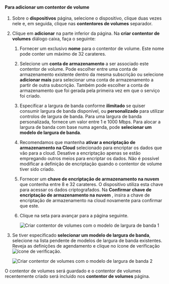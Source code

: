 <!--author=SharS last changed: 1/7/2016-->

#### <a name="to-add-a-volume-container"></a>Para adicionar um contentor de volume
1. Sobre o **dispositivos** página, selecione o dispositivo, clique duas vezes nele e, em seguida, clique nas **contentores de volumes** separador.
2. Clique em **adicionar** na parte inferior da página. Na **criar contentor de volumes** diálogo caixa, faça o seguinte:
   
   1. Fornecer um exclusivo **nome** para o contentor de volume. Este nome pode conter um máximo de 32 carateres.
   2. Selecione um **conta de armazenamento** a ser associado este contentor de volume. Pode escolher entre uma conta de armazenamento existente dentro da mesma subscrição ou selecione **adicionar mais** para selecionar uma conta de armazenamento a partir de outra subscrição. Também pode escolher a conta de armazenamento que foi gerada pela primeira vez em que o serviço foi criado.
   3. Especificar a largura de banda conforme **ilimitado** se quiser consumir largura de banda disponível, ou **personalizado** para utilizar controlos de largura de banda. Para uma largura de banda personalizada, fornece um valor entre 1 e 1000 Mbps. Para alocar a largura de banda com base numa agenda, pode **selecionar um modelo de largura de banda**.
   4. Recomendamos que mantenha **ativar a encriptação de armazenamento na Cloud** selecionado para encriptar os dados que vão para a cloud. Desative a encriptação apenas se estão empregando outros meios para encriptar os dados. Não é possível modificar a definição de encriptação quando o contentor de volume tiver sido criado.
   5. Fornecer um **chave de encriptação de armazenamento na nuvem** que contenha entre 8 e 32 carateres. O dispositivo utiliza esta chave para acessar os dados criptografados. Na **Confirmar chave de encriptação de armazenamento na nuvem** , insira a chave de encriptação de armazenamento na cloud novamente para confirmar que este. 
   6. Clique na seta para avançar para a página seguinte.
      
      ![Criar contentor de volumes com o modelo de largura de banda 1](./media/storsimple-add-volume-container/HCS_CreateVCBT1-include.png) 
3. Se tiver especificado **selecionar um modelo de largura de banda**, selecione na lista pendente de modelos de largura de banda existentes. Reveja as definições de agendamento e clique no ícone de verificação ![ícone de verificação](./media/storsimple-configure-new-storage-account/HCS_CheckIcon-include.png).
   
    ![Criar contentor de volumes com o modelo de largura de banda 2](./media/storsimple-add-volume-container/HCS_CreateVCBT2-include.png) 

O contentor de volumes será guardado e o contentor de volumes recentemente criado será incluído nos **contentor de volumes** página.

